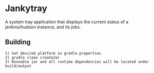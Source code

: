 Jankytray
=============

A system tray application that displays the current status of a jenkins/hudson instance, and its jobs. 

Building
--------
	1) Set desired platform in gradle.properties
	2) gradle clean createJar
	3) Runnable jar and all runtime dependencies will be located under build/output
